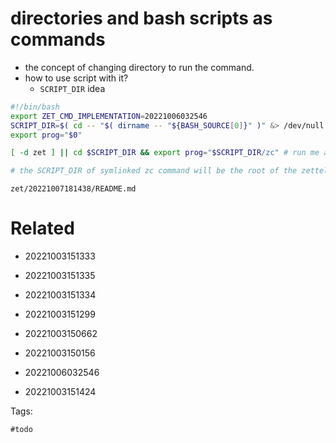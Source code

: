 # directories and bash scripts as commands

- the concept of changing directory to run the command.
- how to use script with it?
  - `SCRIPT_DIR` idea

```bash
#!/bin/bash
export ZET_CMD_IMPLEMENTATION=20221006032546
SCRIPT_DIR=$( cd -- "$( dirname -- "${BASH_SOURCE[0]}" )" &> /dev/null && pwd )
export prog="$0"

[ -d zet ] || cd $SCRIPT_DIR && export prog="$SCRIPT_DIR/zc" # run me as symlink from my directory or in somewhere with zet/

# the SCRIPT_DIR of symlinked zc command will be the root of the zettelkasten folder
```

` zet/20221007181438/README.md `

# Related

- 20221003151333

- 20221003151335

- 20221003151334

- 20221003151299

- 20221003150662

- 20221003150156

- 20221006032546

- 20221003151424


Tags:

    #todo
